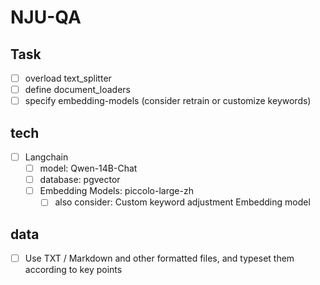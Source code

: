 # NJU-QA

## Task

- [ ] overload text_splitter
- [ ] define document_loaders
- [ ] specify embedding-models (consider retrain or customize keywords)

## tech

- [ ] Langchain
  - [ ] model: Qwen-14B-Chat
  - [ ] database: pgvector
  - [ ] Embedding Models: piccolo-large-zh
    - [ ] also consider: Custom keyword adjustment Embedding model

## data

- [ ] Use TXT / Markdown and other formatted files, and typeset them according to key points

